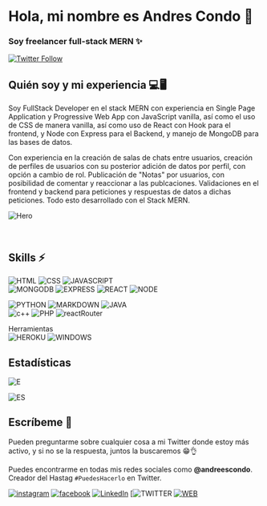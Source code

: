 # Hola, mi nombre es Andres Condo 👋


### Soy freelancer full-stack MERN ✨

[![Twitter Follow](https://img.shields.io/twitter/url?label=Follow%20%40andrescondo&style=social&url=https%3A%2F%2Ftwitter.com%2Fandreescondo)](https://twitter.com/andreescondo)

## Quién soy y mi experiencia 💻🖥
Soy FullStack Developer en el stack MERN con experiencia en Single Page Application y Progressive Web App con JavaScript vanilla, así como el uso de CSS de manera vanilla, así como uso de React con Hook para el frontend, y Node con Express para el Backend, y manejo de MongoDB para las bases de datos. 

Con experiencia en la creación de salas de chats entre usuarios, creación de perfiles de usuarios con su posterior adición de datos por perfil, con opción a cambio de rol. Publicación de "Notas" por usuarios, con posibilidad de comentar y reaccionar a las publcaciones. Validaciones en el frontend y backend para peticiones y respuestas de datos a dichas peticiones. Todo esto desarrollado con el Stack MERN.
 </br>
 
 ![Hero](https://user-images.githubusercontent.com/58008352/147022048-d2a50c73-5e07-46a3-8551-b6bb5bbc1b53.jpg)

</br>

## Skills ⚡
![HTML](https://img.shields.io/badge/HTML5-E34F26?style=for-the-badge&logo=html5&logoColor=white)
![CSS](https://img.shields.io/badge/CSS3-1572B6?style=for-the-badge&logo=css3&logoColor=white)
![JAVASCRIPT](https://img.shields.io/badge/JavaScript-F7DF1E?style=for-the-badge&logo=javascript&logoColor=black) </br>
![MONGODB](https://img.shields.io/badge/MongoDB-4EA94B?style=for-the-badge&logo=mongodb&logoColor=white)
![EXPRESS](https://img.shields.io/badge/Express.js-404D59?style=for-the-badge)
![REACT](https://img.shields.io/badge/React-20232A?style=for-the-badge&logo=react&logoColor=61DAFB)
![NODE](https://img.shields.io/badge/Node.js-43853D?style=for-the-badge&logo=node.js&logoColor=white)


![PYTHON](https://img.shields.io/badge/Python-3776AB?style=for-the-badge&logo=python&logoColor=white)
![MARKDOWN](https://img.shields.io/badge/Markdown-000000?style=for-the-badge&logo=markdown&logoColor=white)
![JAVA](https://img.shields.io/badge/Java-ED8B00?style=for-the-badge&logo=java&logoColor=white)</br>
![c++](https://img.shields.io/badge/C%2B%2B-00599C?style=for-the-badge&logo=c%2B%2B&logoColor=white)
![PHP](https://img.shields.io/badge/PHP-777BB4?style=for-the-badge&logo=php&logoColor=white)
![reactRouter](https://img.shields.io/badge/React_Router-CA4245?style=for-the-badge&logo=react-router&logoColor=white)


Herramientas </br>
![HEROKU](https://img.shields.io/badge/Heroku-430098?style=for-the-badge&logo=heroku&logoColor=white)
![WINDOWS](https://img.shields.io/badge/Windows-0078D6?style=for-the-badge&logo=windows&logoColor=white)

## Estadísticas </br>
![E](https://github-readme-stats.vercel.app/api/top-langs/?username=andrescondo&theme=blue-green)

![ES](https://github-readme-stats.vercel.app/api?username=andrescondo&theme=blue-green)

## Escríbeme 💬
Pueden preguntarme sobre cualquier cosa a mi Twitter donde estoy más activo, y si no se la respuesta, juntos la buscaremos 😁👌

Puedes encontrarme en todas mis redes sociales como **@andreescondo**.
Creador del Hastag ``#PuedesHacerlo``  en Twitter.

[![instagram](https://img.shields.io/badge/Instagram-E4405F?style=for-the-badge&logo=instagram&logoColor=white)](https://instagram.com/andreescondo)
[![facebook](https://img.shields.io/badge/Facebook-1877F2?style=for-the-badge&logo=facebook&logoColor=white)](https://facebook.com/andreescondo)
[![LinkedIn](https://img.shields.io/badge/LinkedIn-0077B5?style=for-the-badge&logo=linkedin&logoColor=white)](https://www.linkedin.com/in/andres-condo-50b1a7195/)
[![TWITTER](https://img.shields.io/badge/Twitter-1DA1F2?style=for-the-badge&logo=twitter&logoColor=white)
[![WEB](https://img.shields.io/badge/dev.to-0A0A0A?style=for-the-badge&logo=dev.to&logoColor=white)](https://andrescondo.github.io)
</br>


<!--
**andrescondo/andrescondo** is a ✨ _special_ ✨ repository because its `README.md` (this file) appears on your GitHub profile.

Here are some ideas to get you started:

- 🔭 I’m currently working on ...
- 🌱 I’m currently learning ...
- 👯 I’m looking to collaborate on ...
- 🤔 I’m looking for help with ...
- 💬 Ask me about ...
- 📫 How to reach me: ...
- 😄 Pronouns: ...
- ⚡ Fun fact: ...
-->
